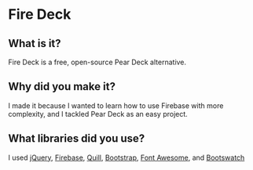Fire Deck
========

What is it?
-----------
Fire Deck is a free, open-source Pear Deck alternative.

Why did you make it?
--------------------
I made it because I wanted to learn how to use Firebase with more complexity, and I tackled Pear Deck as an easy project.

What libraries did you use?
---------------------------
I used [jQuery](http://jquery.com), [Firebase](http://firebase.com/), [Quill](http://quilljs.com/), [Bootstrap](http://getbootstrap.com/), [Font Awesome](http://fontawesome.io/), and [Bootswatch](http://bootswatch.com/)
